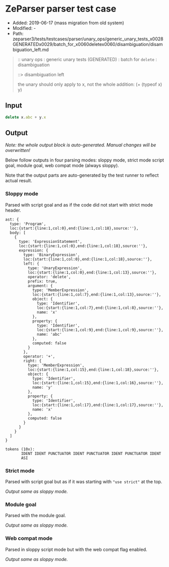 # ZeParser parser test case

- Added: 2019-06-17 (mass migration from old system)
- Modified: -
- Path: zeparser3/tests/testcases/parser/unary_ops/generic_unary_tests_x0028GENERATEDx0029/batch_for_x0060deletex0060/disambiguation/disambiguation_left.md

> :: unary ops : generic unary tests (GENERATED) : batch for `delete` : disambiguation
>
> ::> disambiguation left
>
> the unary should only apply to x, not the whole addition: (+ (typeof x) y)

## Input

`````js
delete x.abc + y.x
`````

## Output

_Note: the whole output block is auto-generated. Manual changes will be overwritten!_

Below follow outputs in four parsing modes: sloppy mode, strict mode script goal, module goal, web compat mode (always sloppy).

Note that the output parts are auto-generated by the test runner to reflect actual result.

### Sloppy mode

Parsed with script goal and as if the code did not start with strict mode header.

`````
ast: {
  type: 'Program',
  loc:{start:{line:1,col:0},end:{line:1,col:18},source:''},
  body: [
    {
      type: 'ExpressionStatement',
      loc:{start:{line:1,col:0},end:{line:1,col:18},source:''},
      expression: {
        type: 'BinaryExpression',
        loc:{start:{line:1,col:0},end:{line:1,col:18},source:''},
        left: {
          type: 'UnaryExpression',
          loc:{start:{line:1,col:0},end:{line:1,col:13},source:''},
          operator: 'delete',
          prefix: true,
          argument: {
            type: 'MemberExpression',
            loc:{start:{line:1,col:7},end:{line:1,col:13},source:''},
            object: {
              type: 'Identifier',
              loc:{start:{line:1,col:7},end:{line:1,col:8},source:''},
              name: 'x'
            },
            property: {
              type: 'Identifier',
              loc:{start:{line:1,col:9},end:{line:1,col:9},source:''},
              name: 'abc'
            },
            computed: false
          }
        },
        operator: '+',
        right: {
          type: 'MemberExpression',
          loc:{start:{line:1,col:15},end:{line:1,col:18},source:''},
          object: {
            type: 'Identifier',
            loc:{start:{line:1,col:15},end:{line:1,col:16},source:''},
            name: 'y'
          },
          property: {
            type: 'Identifier',
            loc:{start:{line:1,col:17},end:{line:1,col:17},source:''},
            name: 'x'
          },
          computed: false
        }
      }
    }
  ]
}

tokens (10x):
       IDENT IDENT PUNCTUATOR IDENT PUNCTUATOR IDENT PUNCTUATOR IDENT
       ASI
`````

### Strict mode

Parsed with script goal but as if it was starting with `"use strict"` at the top.

_Output same as sloppy mode._

### Module goal

Parsed with the module goal.

_Output same as sloppy mode._

### Web compat mode

Parsed in sloppy script mode but with the web compat flag enabled.

_Output same as sloppy mode._
